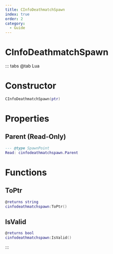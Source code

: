 ```yaml
---
title: CInfoDeathmatchSpawn
index: true
order: 2
category:
  - Guide
---
```


# CInfoDeathmatchSpawn

::: tabs
@tab Lua
# Constructor
```lua
CInfoDeathmatchSpawn(ptr)
```
# Properties
## Parent (Read-Only)
```lua
--- @type SpawnPoint
Read: cinfodeathmatchspawn.Parent
```
# Functions
## ToPtr
```lua
@returns string
cinfodeathmatchspawn:ToPtr()
```
## IsValid
```lua
@returns bool
cinfodeathmatchspawn:IsValid()
```

:::